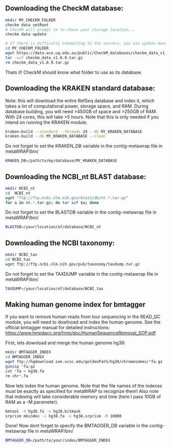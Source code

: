 ## Downloading the CheckM database:
``` bash
mkdir MY_CHECKM_FOLDER
checkm data setRoot
# CheckM will prompt to to chose your storage location...
checkm data update

# If there is difficulty connecting to the servers, you can update manually:
cd MY_CHECKM_FOLDER
wget https://data.ace.uq.edu.au/public/CheckM_databases/checkm_data_v1.0.9.tar.gz
tar -xvf checkm_data_v1.0.9.tar.gz
rm checkm_data_v1.0.9.tar.gz
```
Thats it! CheckM should know what folder to use as its database.



## Downloading the KRAKEN standard database:
Note: this will download the entire RefSeq database and index it, which takes a lot of computational power, storage space, and RAM. During database building, you will need >450GB of space and >250GB of RAM. With 24 cores, this will take >5 hours. Note that this is only needed if you intend on running the KRAKEN module.
``` bash
kraken-build --standard --threads 24 --db MY_KRAKEN_DATABASE
kraken-build --db MY_KRAKEN_DATABASE --clean
```
Do not forget to set the KRAKEN_DB variable in the contig-metawrap file in metaWRAP/bin/
``` bash
KRAKEN_DB=/path/to/my/database/MY_KRAKEN_DATABASE
```


## Downloading the NCBI_nt BLAST database:
``` bash
mkdir NCBI_nt
cd  NCBI_nt
wget "ftp://ftp.ncbi.nlm.nih.gov/blast/db/nt.*.tar.gz"
for a in nt.*.tar.gz; do tar xzf $a; done
```
Do not forget to set the BLASTDB variable in the contig-metawrap file in metaWRAP/bin/
``` bash
BLASTDB=/your/location/of/database/NCBI_nt
```


## Downloading the NCBI taxonomy:
``` bash
mkdir NCBI_tax
cd NCBI_tax
wget ftp://ftp.ncbi.nlm.nih.gov/pub/taxonomy/taxdump.tar.gz
```
Do not forget to set the TAXDUMP variable in the contig-metawrap file in metaWRAP/bin/
``` bash
TAXDUMP=/your/location/of/database/NCBI_tax
```


## Making human genome index for bmtagger
If you want to remove human reads from tour sequencing in the READ_QC module, you will need to dowlnoad and index the human genome. See the official bmtagger manual for detailed instructions: https://www.hmpdacc.org/hmp/doc/HumanSequenceRemoval_SOP.pdf

First, lets download and merge the human genome hg38:
``` bash 
mkdir BMTAGGER_INDEX
cd BMTAGGER_INDEX
wget ftp://hgdownload.soe.ucsc.edu/goldenPath/hg38/chromosomes/*fa.gz
gunzip *fa.gz
cat *fa > hg38.fa
rm chr*.fa
```
Now lets index the human genome. Note that the file names of the indeces must be exactly as specified for metaWRAP to recognize them! Also note that indexing will take considerable memory and time (here I pass 10GB of RAM as a -M parameter).
``` bash
bmtool -d hg38.fa -o hg38.bitmask
srprism mkindex -i hg38.fa -o hg38.srprism -M 10000
```
Done! Now dont forget to specify the BMTAGGER_DB variable in the contig-metawrap file in metaWRAP/bin/
``` bash
BMTAGGER_DB=/path/to/your/index/BMTAGGER_INDEX
```
